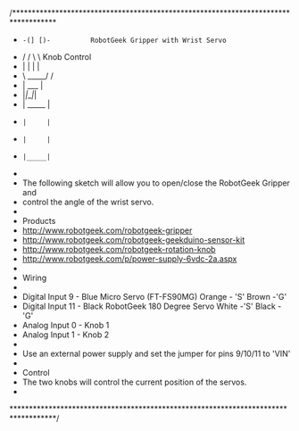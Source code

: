 /***********************************************************************************
 *     -(] [)-          RobotGeek Gripper with Wrist Servo
 *   / /     \ \              Knob Control
 *  | |       | |
 *   \ \_____/ /
 *    |  ___  |
 *    |_|___|_|
 *    | _____ |
 *     |     |
 *     |     |
 *     |_____|
 *
 *  The following sketch will allow you to open/close the RobotGeek Gripper and 
 *  control the angle of the wrist servo. 
 *  
 *  Products
 *    http://www.robotgeek.com/robotgeek-gripper
 *    http://www.robotgeek.com/robotgeek-geekduino-sensor-kit
 *    http://www.robotgeek.com/robotgeek-rotation-knob
 *    http://www.robotgeek.com/p/power-supply-6vdc-2a.aspx
 *    
 *  Wiring
 *
 *  Digital Input 9 - Blue Micro Servo (FT-FS90MG)      Orange - 'S' Brown -'G'
 *  Digital Input 11 - Black RobotGeek 180 Degree Servo  White -'S' Black -'G'
 *  Analog Input 0 - Knob 1
 *  Analog Input 1 - Knob 2
 *  
 *  Use an external power supply and set the jumper for pins 9/10/11 to 'VIN'
 *   
 *  Control 
 *    The two knobs will control the current position of the servos.
 *  
 ***********************************************************************************/